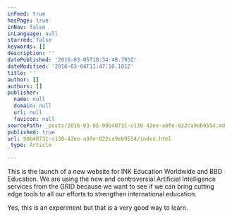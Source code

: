 ```yaml
---
inFeed: true
hasPage: true
inNav: false
inLanguage: null
starred: false
keywords: []
description: ''
datePublished: '2016-03-05T10:34:48.793Z'
dateModified: '2016-03-04T11:47:10.101Z'
title: ''
author: []
authors: []
publisher:
  name: null
  domain: null
  url: null
  favicon: null
sourcePath: _posts/2016-03-05-90b40731-c130-42ee-a0fe-822ca9eb9554.md
published: true
url: 90b40731-c130-42ee-a0fe-822ca9eb9554/index.html
_type: Article

---
```

This is the launch of a new website for INK Education Worldwide and BBD Education. We are using the new and controversial Artificial Intelligence services from the GRID because we want to see if we can bring cutting edge tools to all our efforts to strengthen international education.

Yes, this is an experiment but that is a very good way to learn.